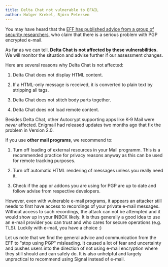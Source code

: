 ```yaml
---
title: Delta Chat not vulnerable to EFAIL
author: Holger Krekel, Björn Petersen
---
```



You may have heard that the 
[EFF has published advice from a group of security researchers][1],
who claim that there is a serious problem with PGP encrypted e-mail.

As far as we can tell, **Delta Chat is not affected by these vulnerabilities.** We will monitor the situation and advise further if our assessment changes.

Here are several reasons why Delta Chat is not affected:

1. Delta Chat does not display HTML content.

2. If a HTML-only message is received, it is converted to plain text by stripping all tags.
   
3. Delta Chat does not stitch body parts together.
  
4. Delta Chat does not load remote content.

Besides Delta Chat, other Autocrypt supporting apps like K-9 Mail were _never_ affected. Enigmail had released updates two months ago that fix the problem in Version 2.0.

If you use **other mail programs**, we recommend to:

1. Turn off loading of external resources in your Mail programm. This is a recommended practice for privacy reasons anyway as this can be used for remote tracking purposes. 

2. Turn off automatic HTML rendering of messages unless you really need it.

3. Check if the app or addons you are using for PGP are up to date and follow advise from respective developers. 

However, even with vulnerable e-mail programs, it appears an attacker still needs to first have access to recordings of your private e-mail messages. Without access to such recordings, the attack can not be attempted and it would show up in your INBOX likely. It is thus generally a good idea to use an e-mail provider you can trust and who cares for secure operations (e.g. TLS). Luckily with e-mail, you have a choice :)

Let us note that we find the general advice and communication from the EFF to "stop using PGP" misleading. It caused a lot of fear and uncertainty and pushes users into the direction of not using e-mail encryption where they still should and can safely do.  It is also unhelpful and largely unpractical to recommend using Signal instead of e-mail. 


[1]: https://www.eff.org/deeplinks/2018/05/not-so-pretty-what-you-need-know-about-e-fail-and-pgp-flaw-0

